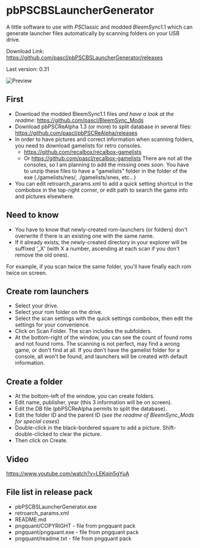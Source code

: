 # pbPSCBSLauncherGenerator

A little software to use with *PSC*lassic and modded *B*leem*S*ync1.1 which can generate launcher files automatically by scanning folders on your USB drive.

Download Link: https://github.com/pascl/pbPSCBSLauncherGenerator/releases

Last version: 0.31

![Preview](https://i.imgur.com/ImZaOce.png)

## First
* Download the modded BleemSync1.1 files *and have a look at the readme*: https://github.com/pascl/BleemSync_Mods
* Download pbPSCReAlpha 1.3 (or more) to split database in several files: https://github.com/pascl/pbPSCReAlpha/releases
* In order to have pictures and correct information when scanning folders, you need to download gamelists for retro consoles.
  * https://github.com/recalbox/recalbox-gamelists
  * Or https://github.com/pascl/recalbox-gamelists
  There are not all the consoles, so I am planning to add the missing ones soon.
  You have to unzip these files to have a "gamelists" folder in the folder of the exe (./gamelists/nes/, ./gamelists/snes, etc...)
* You can edit retroarch_params.xml to add a quick setting shortcut in the combobox in the top-right corner, or edit path to search the game info and pictures elsewhere.
  
## Need to know
* You have to know that newly-created rom-launchers (or folders) don't overwrite if there is an existing one with the same name.
* If it already exists, the newly-created directory in your explorer will be suffixed '_X' (with X a number, ascending at each scan if you don't remove the old ones).

For example, if you scan twice the same folder, you'll have finally each rom twice on screen.

## Create rom launchers
* Select your drive.
* Select your rom folder on the drive.
* Select the scan settings with the quick settings combobox, then edit the settings for your convenience.
* Click on Scan Folder. The scan includes the subfolders.
* At the bottom-right of the window, you can see the count of found roms and not found roms. The scanning is not perfect, may find a wrong game, or don't find at all. If you don't have the gamelist folder for a console, all won't be found, and launchers will be created with default information.

## Create a folder
* At the bottom-left of the window, you can create folders.
* Edit name, publisher, year (this 3 information will be on screen).
* Edit the DB file (pbPSCReAlpha permits to split the database).
* Edit the folder ID and the parent ID (*see the readme of BleemSync_Mods for special cases*)
* Double-click in the black-bordered square to add a picture. Shift-double-clicked to clear the picture.
* Then click on Create.

## Video
https://www.youtube.com/watch?v=LEKqin5gYuA

## File list in release pack
* pbPSCBSLauncherGenerator.exe
* retroarch_params.xml
* README.md
* pngquant/COPYRIGHT - file from pngquant pack
* pngquant/pngquant.exe - file from pngquant pack
* pngquant/readme.txt - file from pngquant pack